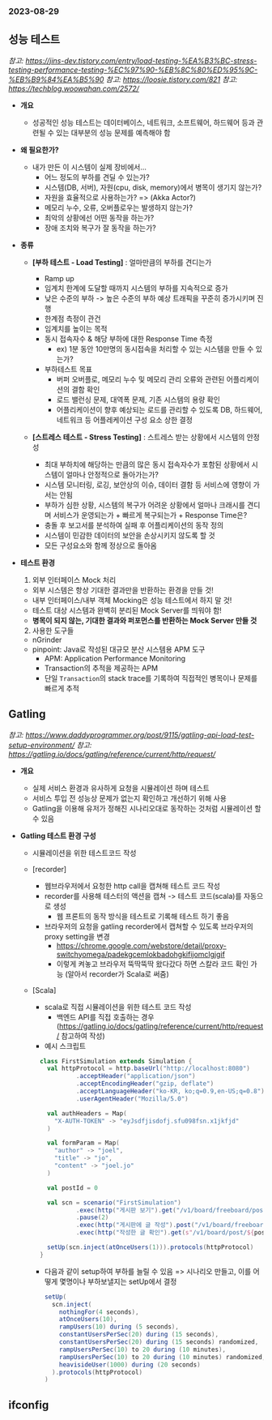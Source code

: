 ### 2023-08-29

## 성능 테스트
*참고: https://jins-dev.tistory.com/entry/load-testing-%EA%B3%BC-stress-testing-performance-testing-%EC%97%90-%EB%8C%80%ED%95%9C-%EB%B9%84%EA%B5%90*
*참고: https://loosie.tistory.com/821*
*참고: https://techblog.woowahan.com/2572/*
- **개요**
  - 성공적인 성능 테스트는 데이터베이스, 네트워크, 소프트웨어, 하드웨어 등과 관련될 수 있는 대부분의 성능 문제를 예측해야 함

- **왜 필요한가?**
  - 내가 만든 이 시스템이 실제 장비에서...
    - 어느 정도의 부하를 견딜 수 있는가?
    - 시스템(DB, 서버), 자원(cpu, disk, memory)에서 병목이 생기지 않는가?
    - 자원을 효율적으로 사용하는가? => (Akka Actor?)
    - 메모리 누수, 오류, 오버플로우는 발생하지 않는가? 
    - 최악의 상황에선 어떤 동작을 하는가?
    - 장애 조치와 복구가 잘 동작을 하는가?

- **종류**
  - **[부하 테스트 - Load Testing]** : 얼마만큼의 부하를 견디는가
    - Ramp up
    - 임계치 한계에 도달할 때까지 시스템의 부하를 지속적으로 증가
    - 낮은 수준의 부하 -> 높은 수준의 부하 예상 트래픽을 꾸준히 증가시키며 진행
    - 한계점 측정이 관건
    - 임계치를 높이는 목적
    - 동시 접속자수 & 해당 부하에 대한 Response Time 측정
      - ex) 1분 동안 10만명의 동시접속을 처리할 수 있는 시스템을 만들 수 있는가?
    - 부하테스트 목표
      - 버퍼 오버플로, 메모리 누수 및 메모리 관리 오류와 관련된 어플리케이션의 결함 확인
      - 로드 밸런싱 문제, 대역폭 문제, 기존 시스템의 용량 확인
      - 어플리케이션이 향후 예상되는 로드를 관리할 수 있도록 DB, 하드웨어, 네트워크 등 어플레케이션 구성 요소 상한 결정
  
  - **[스트레스 테스트 - Stress Testing]** : 스트레스 받는 상황에서 시스템의 안정성
    - 최대 부하치에 해당하는 만큼의 많은 동시 접속자수가 포함된 상황에서 시스템이 얼마나 안정적으로 돌아가는가?
    - 시스템 모니터링, 로깅, 보안상의 이슈, 데이터 결함 등 서비스에 영향이 가서는 안됨
    - 부하가 심한 상황, 시스템의 복구가 어려운 상황에서 얼마나 크래시를 견디며 서비스가 운영되는가 + 빠르게 복구되는가 + Response Time은?
    - 충돌 후 보고서를 분석하여 실패 후 어플리케이션의 동작 정의
    - 시스템이 민감한 데이터의 보안을 손상시키지 않도록 할 것
    - 모든 구성요소와 함께 정상으로 돌아옴

- **테스트 환경**
  1. 외부 인터페이스 Mock 처리
    - 외부 시스템은 항상 기대한 결과만을 반환하는 환경을 만들 것!
    - 내부 인터페이스/내부 객체 Mocking은 성능 테스트에서 하지 말 것!
    - 테스트 대상 시스템과 완벽히 분리된 Mock Server를 띄워야 함!
    - **병목이 되지 않는, 기대한 결과와 퍼포먼스를 반환하는 Mock Server 만들 것**
  2. 사용한 도구들
    - nGrinder
    - pinpoint: Java로 작성된 대규모 분산 시스템용 APM 도구
      - APM: Application Performance Monitoring
      - Transaction의 추적을 제공하는 APM
      - 단일 `Transaction`의 stack trace를 기록하여 직접적인 병목이나 문제를 빠르게 추적

## Gatling
*참고: https://www.daddyprogrammer.org/post/9115/gatling-api-load-test-setup-environment/*
*참고: https://gatling.io/docs/gatling/reference/current/http/request/*
- **개요**
  - 실제 서비스 환경과 유사하게 요청을 시뮬레이션 하며 테스트
  - 서비스 투입 전 성능상 문제가 없는지 확인하고 개선하기 위해 사용
  - Gatling을 이용해 유저가 정해진 시나리오대로 동작하는 것처럼 시뮬레이션 할 수 있음

- **Gatling 테스트 환경 구성**
  - 시뮬레이션을 위한 테스트코드 작성
  - [recorder]
    - 웹브라우저에서 요청한 http call을 캡쳐해 테스트 코드 작성
    - recorder를 사용해 테스터의 액션을 캡쳐 -> 테스트 코드(scala)를 자동으로 생성
      - 웹 프론트의 동작 방식을 테스트로 기록해 테스트 하기 좋음
    - 브라우저의 요청을 gatling recorder에서 캡쳐할 수 있도록 브라우저의 proxy setting을 변경
      - https://chrome.google.com/webstore/detail/proxy-switchyomega/padekgcemlokbadohgkifijomclgjgif
      - 이렇게 켜놓고 브라우저 뚝딱뚝딱 왔다갔다 하면 스칼라 코드 확인 가능 (알아서 recorder가 Scala로 써줌)
  
  - [Scala]
    - scala로 직접 시뮬레이션을 위한 테스트 코드 작성
      - 백엔드 API를 직접 호출하는 경우 (https://gatling.io/docs/gatling/reference/current/http/request/ 참고하여 작성)
    - 예시 스크립트
    ```scala
      class FirstSimulation extends Simulation {
        val httpProtocol = http.baseUrl("http://localhost:8080")
                .acceptHeader("application/json")
                .acceptEncodingHeader("gzip, deflate")
                .acceptLanguageHeader("ko-KR, ko;q=0.9,en-US;q=0.8")
                .userAgentHeader("Mozilla/5.0")
    
        val authHeaders = Map(
          "X-AUTH-TOKEN" -> "eyJsdfjisdofj.sfu098fsn.x1jkfjd"
        )
    
        val formParam = Map(
          "author" -> "joel",
          "title" -> "jo",
          "content" -> "joel.jo"
        )
    
        val postId = 0
    
        val scn = scenario("FirstSimulation")
                .exec(http("게시판 보기").get("/v1/board/freeboard/posts"))
                .pause(2)
                .exec(http("게시판에 글 작성").post("/v1/board/freeboard/post").headers(authHeaders).formParamMap(formParam).check(status.is(200)))
                .exec(http("작성한 글 확인").get(s"/v1/board/post/${postId}"))
    
        setUp(scn.inject(atOnceUsers(1))).protocols(httpProtocol)
      }
      ```
    - 다음과 같이 setup하여 부하를 늘릴 수 있음 => 시나리오 만들고, 이를 어떻게 몇명이나 부하보낼지는 setUp에서 결정
      ```scala
      setUp(
        scn.inject(
          nothingFor(4 seconds),                                      // 일정시간 대기
          atOnceUsers(10),                                            // 지정된 수의 사용자를 한번에 주입
          rampUsers(10) during (5 seconds),                           // 주어진 지속시간에 걸쳐 주어진 수의 사용자를 선형적으로 늘려가며 주입 
          constantUsersPerSec(20) during (15 seconds),                // 주어진 지속시간에 걸쳐 사용자를 일정한 비율로 증가시키며 주입. 일정한 간격 주입. 
          constantUsersPerSec(20) during (15 seconds) randomized,     // 주어진 지속시간에 걸쳐 사용자를 일정한 비유로 증가시키며 주입. 랜덤한 간격 주입. 
          rampUsersPerSec(10) to 20 during (10 minutes),              // 주어진 지속시간 동안 사용자를 시작 비율 -> 목표 비율까지 증가시키며 주입. 일정한 간격 주입
          rampUsersPerSec(10) to 20 during (10 minutes) randomized,   // 주어진 지속시간 동안 사용자를 시작 비율 -> 목표 비율까지 증가시키며 주입. 랜덤한 간격 주입
          heavisideUser(1000) during (20 seconds)                     // 단위 계단 함수로 주어진 지속시간 동안 사용자를 주입. 
        ).protocols(httpProtocol)
      )
      ```

## ifconfig
